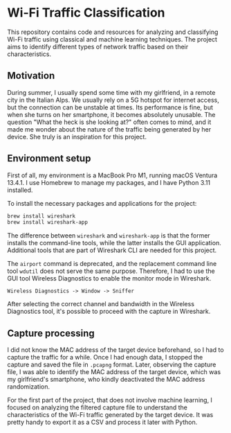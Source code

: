 # Wi-Fi Traffic Classification
This repository contains code and resources for analyzing and classifying Wi-Fi traffic using classical and machine learning techniques. The project aims to identify different types of network traffic based on their characteristics.

## Motivation
During summer, I usually spend some time with my girlfriend, in a remote city in the Italian Alps. We usually rely on a 5G hotspot for internet access, but the connection can be unstable at times. Its performance is fine, but when she turns on her smartphone, it becomes absolutely unusable. The question "What the heck is she looking at?" often comes to mind, and it made me wonder about the nature of the traffic being generated by her device. She truly is an inspiration for this project.

## Environment setup
First of all, my environment is a MacBook Pro M1, running macOS Ventura 13.4.1. I use Homebrew to manage my packages, and I have Python 3.11 installed.

To install the necessary packages and applications for the project:

```bash
brew install wireshark
brew install wireshark-app
```
The difference between `wireshark` and `wireshark-app` is that the former installs the command-line tools, while the latter installs the GUI application. Additional tools that are part of Wireshark CLI are needed for this project.

The `airport` command is deprecated, and the replacement command line tool `wdutil` does not serve the same purpose. Therefore, I had to use the GUI tool Wireless Diagnostics to enable the monitor mode in Wireshark.
```
Wireless Diagnostics -> Window -> Sniffer
```
After selecting the correct channel and bandwidth in the Wireless Diagnostics tool, it's possible to proceed with the capture in Wireshark.

## Capture processing
I did not know the MAC address of the target device beforehand, so I had to capture the traffic for a while. Once I had enough data, I stopped the capture and saved the file in `.pcapng` format. Later, observing the capture file, I was able to identify the MAC address of the target device, which was my girlfriend's smartphone, who kindly deactivated the MAC address randomization.

For the first part of the project, that does not involve machine learning, I focused on analyzing the filtered capture file to understand the characteristics of the Wi-Fi traffic generated by the target device. It was pretty handy to export it as a CSV and process it later with Python.

